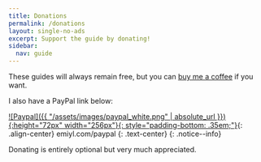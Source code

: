 ```yaml
---
title: Donations
permalink: /donations
layout: single-no-ads
excerpt: Support the guide by donating!
sidebar:
  nav: guide
---
```


These guides will always remain free, but you can [buy me a coffee](https://www.buymeacoffee.com/emiyl) if you want.

I also have a PayPal link below:

[![Paypal]({{ "/assets/images/paypal_white.png" | absolute_url }}){:height="72px" width="256px"}{: style="padding-bottom: .35em;"}](https://emiyl.com/paypal){: .align-center}
emiyl.com/paypal
{: .text-center}
{: .notice--info}

Donating is entirely optional but very much appreciated.
